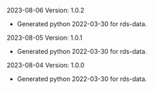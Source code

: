2023-08-06 Version: 1.0.2
- Generated python 2022-03-30 for rds-data.

2023-08-05 Version: 1.0.1
- Generated python 2022-03-30 for rds-data.

2023-08-04 Version: 1.0.0
- Generated python 2022-03-30 for rds-data.

